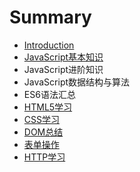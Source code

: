 # Summary

* [Introduction](README.md)
* [JavaScript基本知识](chapter1.md)
* JavaScript进阶知识
* JavaScript数据结构与算法
* ES6语法汇总
* [HTML5学习](html5xue-xi.md)
* [CSS学习](cssxue-xi.md)
* [DOM总结](domzong-jie.md)
* [表单操作](biao-dan-cao-zuo.md)
* [HTTP学习](httpxue-xi.md)

